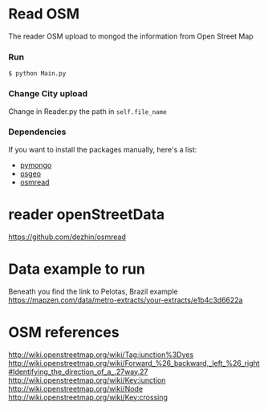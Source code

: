 # Read OSM

The reader OSM upload to mongod the information from Open Street Map

### Run

`$ python Main.py`

### Change City upload
 Change in Reader.py the path in `self.file_name`

### Dependencies

If you want to install the packages manually, here's a list:

* [pymongo](https://pypi.python.org/pypi/pymongo)
* [osgeo](https://pypi.python.org/pypi/GDAL)
* [osmread](https://github.com/dezhin/osmread)

# reader openStreetData
https://github.com/dezhin/osmread

# Data example to run
Beneath you find the link to Pelotas, Brazil example
https://mapzen.com/data/metro-extracts/your-extracts/e1b4c3d6622a

# OSM references

http://wiki.openstreetmap.org/wiki/Tag:junction%3Dyes
http://wiki.openstreetmap.org/wiki/Forward_%26_backward,_left_%26_right#Identifying_the_direction_of_a_.27way.27
http://wiki.openstreetmap.org/wiki/Key:junction
http://wiki.openstreetmap.org/wiki/Node
http://wiki.openstreetmap.org/wiki/Key:crossing